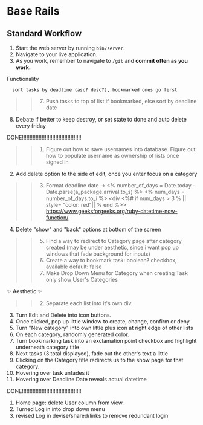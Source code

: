 # Base Rails

## Standard Workflow

 1. Start the web server by running `bin/server`.
 1. Navigate to your live application.
 1. As you work, remember to navigate to `/git` and **commit often as you work.**

Functionality

      sort tasks by deadline (asc? desc?), bookmarked ones go first
 >> 7. Push tasks to top of list if bookmarked, else sort by deadline date 
 8. Debate if better to keep destroy, or set state to done and auto delete every friday


DONE!!!!!!!!!!!!!!!!!!!!!!!!!!!!!!!!!!!!!!!
>> 1. Figure out how to save usernames into database. Figure out how to populate username as ownership of lists once signed in
 2. Add delete option to the side of edit, once you enter focus on a category
>> 3. Format deadline date -> <% number_of_days = Date.today - Date.parse(a_package.arrival.to_s) %>
    <% num_days = number_of_days.to_i %>
    <div 
      <%# if num_days > 3 %     ||   style= "color: red"|| % end %>>
    https://www.geeksforgeeks.org/ruby-datetime-now-function/
 4. Delete "show" and "back" options at bottom of the screen
>> 5. Find a way to redirect to Category page after category created (may be under aesthetic, since i want pop up windows that fade background for inputs)
 >> 6. Create a way to bookmark task: boolean? checkbox, available default: false
 >> 9. Make Drop Down Menu for Category when creating Task only show User's Categories
 
✨ Aesthetic ✨

 >> 2. Separate each list into it's own div.
 3. Turn Edit and Delete into icon buttons.
 4. Once clicked, pop up little window to create, change, confirm or deny
 5. Turn "New category" into own little plus icon at right edge of other lists
 6. On each category, randomly generated color.
 7. Turn bookmarking task into an exclamation point checkbox and highlight underneath category title
 8. Next tasks (3 total displayed), fade out the other's text a little
 9. Clicking on the Category title redirects us to the show page for that category.
 10. Hovering over task unfades it
 11. Hovering over Deadline Date reveals actual datetime


DONE!!!!!!!!!!!!!!!!!!!!!!!!!!!!!!!!!!!!!!!
 1. Home page: delete User column from view. 
 12. Turned Log in into drop down menu
 13. revised Log in devise/shared/links to remove redundant login
